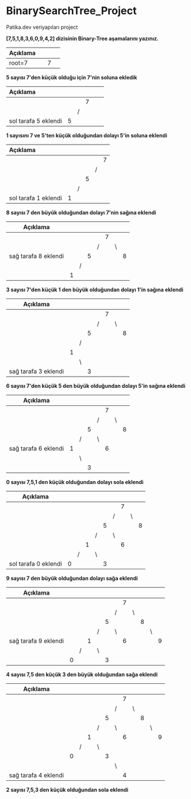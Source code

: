 # BinarySearchTree_Project
Patika.dev veriyapıları project

**[7,5,1,8,3,6,0,9,4,2] dizisinin Binary-Tree aşamalarını yazınız.**  

| Açıklama |      |      |      |
| -------- | :--: | :--: | ---- |
| root=7   |      |  7   |      |
          
**5 sayısı 7'den küçük olduğu için 7'nin soluna ekledik**

| Açıklama             |      |      |      |      |      |
| :------------------- | :--: | :--: | :--: | ---- | ---- |
|                      |      |      |  7   |      |      |
|                      |      |  /   |      |      |      |
| sol tarafa 5 eklendi |  5   |      |      |      |      |

**1 sayısını 7 ve 5'ten küçük olduğundan dolayı 5'in soluna eklendi**

| Açıklama             |      |      |      |      |      |
| :------------------- | :--: | :--: | :--: | :--: | :--: |
|                      |      |      |      |      |  7   |
|                      |      |      |      |  /   |      |
|                      |      |      |  5   |      |      |
|                      |      |  /   |      |      |      |
| sol tarafa 1 eklendi |  1   |      |      |      |      |

**8 sayısı 7 den büyük olduğundan dolayı 7'nin sağına eklendi**

| Açıklama             |      |      |      |      |      |      |      |
| -------------------- | :--: | :--: | :--: | :--: | :--: | :--: | :--: |
|                      |      |      |      |      |  7   |      |      |
|                      |      |      |      |  /   |      |  \   |      |
| sağ tarafa 8 eklendi |      |      |  5   |      |      |      |  8   |
|                      |      |  /   |      |      |      |      |      |
|                      |  1   |      |      |      |      |      |      |

**3 sayısı 7'den küçük 1 den büyük olduğundan dolayı 1'in sağına eklendi**


| Açıklama             |      |      |      |      |      |      |      |
| -------------------- | :--: | ---- | ---- | :--: | :--: | :--: | :--: |
|                      |      |      |      |      |  7   |      |      |
|                      |      |      |      |  /   |      |  \   |      |
|                      |      |      | 5    |      |      |      |  8   |
|                      |      | /    |      |      |      |      |      |
|                      |  1   |      |      |      |      |      |      |
|                      |      | \    |      |      |      |      |      |
| sağ tarafa 3 eklendi |      |      | 3    |      |      |      |      


**6 sayısı 7'den küçük 5 den büyük olduğundan dolayı 5'in sağına eklendi**

| Açıklama             |      |      |      |      |      |      |      |
| -------------------- | :--: | :--: | :--: | :--: | :--: | :--: | :--: |
|                      |      |      |      |      |  7   |      |      |
|                      |      |      |      |  /   |      |  \   |      |
|                      |      |      |  5   |      |      |      |  8   |
|                      |      |  /   |      |  \   |      |      |      |
| sağ tarafa 6 eklendi |  1   |      |      |      |  6   |      |      |
|                      |      |  \   |      |      |      |      |      |
|                      |      |      |  3   |      |      |      |      |



**0 sayısı 7,5,1 den küçük olduğundan dolayı sola eklendi**

| Açıklama             |      |      |      |      |      |      |      |      |      |
| -------------------- | :--: | :--: | :--: | :--: | :--: | :--: | :--: | :--: | :--: |
|                      |      |      |      |      |      |      |  7   |      |      |
|                      |      |      |      |      |      |  /   |      |  \   |      |
|                      |      |      |      |      |  5   |      |      |      |  8   |
|                      |      |      |      |  /   |      |  \   |      |      |      |
|                      |      |      |  1   |      |      |      |  6   |      |      |
|                      |      |  /   |      |  \   |      |      |      |      |      |
| sol tarafa 0 eklendi |  0   |      |      |      |  3   |      |      |      |      |



**9 sayısı 7 den büyük olduğundan dolayı sağa eklendi**

| Açıklama             |      |      |      |      |      |      |      |      |      |      |      |
| -------------------- | :--: | :--: | :--: | :--: | :--: | :--: | :--: | :--: | :--: | :--: | :--: |
|                      |      |      |      |      |      |      |  7   |      |      |      |      |
|                      |      |      |      |      |      |  /   |      |  \   |      |      |      |
|                      |      |      |      |      |  5   |      |      |      |  8   |      |      |
|                      |      |      |      |  /   |      |  \   |      |      |      |  \   |      |
| sağ tarafa 9 eklendi |      |      |  1   |      |      |      |  6   |      |      |      |  9   |
|                      |      |  /   |      |  \   |      |      |      |      |      |      |      |
|                      |  0   |      |      |      |  3   |      |      |      |      |      |      |


**4 sayısı 7,5 den küçük 3 den büyük olduğundan sağa eklendi**

| Açıklama             |      |      |      |      |      |      |      |      |      |      |      |
| -------------------- | :--: | :--: | :--: | :--: | :--: | :--: | :--: | :--: | :--: | :--: | :--: |
|                      |      |      |      |      |      |      |  7   |      |      |      |      |
|                      |      |      |      |      |      |  /   |      |  \   |      |      |      |
|                      |      |      |      |      |  5   |      |      |      |  8   |      |      |
|                      |      |      |      |  /   |      |  \   |      |      |      |  \   |      |
|                      |      |      |  1   |      |      |      |  6   |      |      |      |  9   |
|                      |      |  /   |      |  \   |      |      |      |      |      |      |      |
|                      |  0   |      |      |      |  3   |      |      |      |      |      |      |
|                      |      |      |      |      |      |  \   |      |      |      |      |      |
| sağ tarafa 4 eklendi |      |      |      |      |      |      |  4   |      |      |      |      |



**2 sayısı 7,5,3 den küçük olduğundan sola eklendi**



